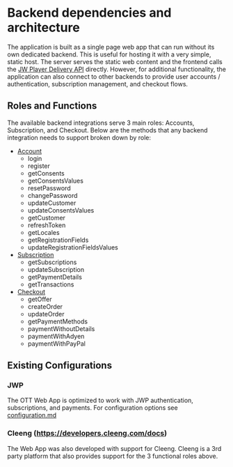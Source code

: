 # Backend dependencies and architecture

The application is built as a single page web app that can run without its own dedicated backend. This is useful for
hosting it with a very simple, static host. The server serves the static web content and the frontend
calls the [JW Player Delivery API](https://developer.jwplayer.com/jwplayer/docs) directly.
However, for additional functionality, the application can also connect to other backends to provide user
accounts / authentication, subscription management, and checkout flows.

## Roles and Functions

The available backend integrations serve 3 main roles: Accounts, Subscription, and Checkout. Below are the methods
that any backend integration needs to support broken down by role:

- [Account](../packages/common/src/services/integrations/AccountService.ts)
  - login
  - register
  - getConsents
  - getConsentsValues
  - resetPassword
  - changePassword
  - updateCustomer
  - updateConsentsValues
  - getCustomer
  - refreshToken
  - getLocales
  - getRegistrationFields
  - updateRegistrationFieldsValues
- [Subscription](../packages/common/src/services/integrations/SubscriptionService.ts)
  - getSubscriptions
  - updateSubscription
  - getPaymentDetails
  - getTransactions
- [Checkout](../packages/common/src/services/integrations/CheckoutService.ts)
  - getOffer
  - createOrder
  - updateOrder
  - getPaymentMethods
  - paymentWithoutDetails
  - paymentWithAdyen
  - paymentWithPayPal

## Existing Configurations

### JWP

The OTT Web App is optimized to work with JWP authentication, subscriptions, and payments. For configuration options see [configuration.md](configuration.md)

### Cleeng (https://developers.cleeng.com/docs)

The Web App was also developed with support for Cleeng. Cleeng is a 3rd party platform that also provides support for the 3 functional roles above.
